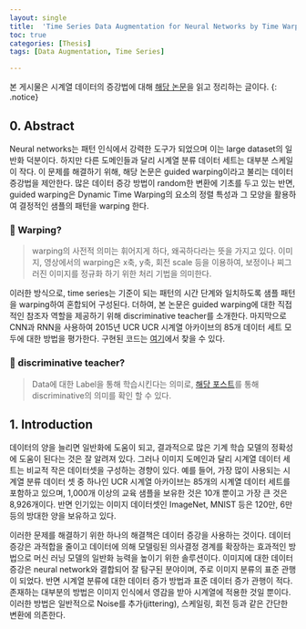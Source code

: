 ```yaml
---
layout: single
title:  'Time Series Data Augmentation for Neural Networks by Time Warping with a Discriminative Teacher'
toc: true
categories: [Thesis]
tags: [Data Augmentation, Time Series]

---
```


본 게시물은 시계열 데이터의 증강법에 대해 [해당 논문](https://paperswithcode.com/paper/time-series-data-augmentation-for-neural)을 읽고 정리하는 글이다.
{: .notice}

## 0. Abstract

Neural networks는 패턴 인식에서 강력한 도구가 되었으며 이는 large dataset의 일반화 덕분이다. 하지만 다른 도메인들과 달리 시계열 분류 데이터 세트는 대부분 스케일이 작다. 이 문제를 해결하기 위해, 해당 논문은 guided warping이라고 불리는 데이터 증강법을 제안한다. 많은 데이터 증강 방법이 random한 변환에 기초를 두고 있는 반면, guided warping은 Dynamic Time Warping의 요소의 정렬 특성과 그 모양을 활용하여 결정적인 샘플의 패턴을 warping 한다.

### 📌 Warping?

> warping의 사전적 의미는 휘어지게 하다, 왜곡하다라는 뜻을 가지고 있다. 이미지, 영상에서의 warping은 x축, y축, 회전 scale 등을 이용하여, 보정이나 찌그러진 이미지를 정규화 하기 위한 처리 기법을 의미한다.

이러한 방식으로, time series는 기준이 되는 패턴의 시간 단계와 일치하도록 샘플 패턴을 warping하여 혼합되어 구성된다. 더하여, 본 논문은 guided warping에 대한 직접적인 참조자 역할을 제공하기 위해 discriminative teacher를 소개한다. 마지막으로 CNN과 RNN을 사용하여 2015년 UCR UCR 시계열 아카이브의 85개 데이터 세트 모두에 대한 방법을 평가한다. 구현된 코드는 [여기]( https://github.com/uchidalab/time )에서 찾을 수 있다.

### 📌 discriminative teacher?

> Data에 대한 Label을 통해 학습시킨다는 의미로, [해당 포스트](https://sigirace.github.io/knowledge/discriminative_generative/)를 통해 discriminative의 의미를 확인 할 수 있다.



## 1. Introduction

데이터의 양을 늘리면 일반화에 도움이 되고, 결과적으로 많은 기계 학습 모델의 정확성에 도움이 된다는 것은 잘 알려져 있다. 그러나 이미지 도메인과 달리 시계열 데이터 세트는 비교적 작은 데이터셋을 구성하는 경향이 있다. 예를 들어, 가장 많이 사용되는 시계열 분류 데이터 셋 중 하나인 UCR 시계열 아카이브는 85개의 시계열 데이터 세트를 포함하고 있으며, 1,000개 이상의 교육 샘플을 보유한 것은 10개 뿐이고 가장 큰 것은 8,926개이다. 반면 인기있는 이미지 데이터셋인 ImageNet, MNIST 등은 120만, 6만 등의 방대한 양을 보유하고 있다. 

이러한 문제를 해결하기 위한 하나의 해결책은 데이터 증강을 사용하는 것이다. 데이터 증강은 과적합을 줄이고 데이터에 의해 모델링된 의사결정 경계를 확장하는 효과적인 방법으로 머신 러닝 모델의 일반화 능력을 높이기 위한 솔루션이다. 이미지에 대한 데이터 증강은 neural network와 결합되어 잘 탐구된 분야이며, 주로 이미지 분류의 표준 관행이 되었다. 반면 시계열 분류에 대한 데이터 증가 방법과 표준 데이터 증가 관행이 적다. 존재하는 대부분의 방법은 이미지 인식에서 영감을 받아 시계열에 적용한 것일 뿐이다. 이러한 방법은 일반적으로 Noise를 추가(jittering), 스케일링, 회전 등과 같은 간단한 변환에 의존한다.

